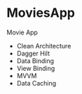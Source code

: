 # MoviesApp
Movie App
- Clean Architecture
- Dagger Hilt
- Data Binding
- View Binding
- MVVM
- Data Caching
  
